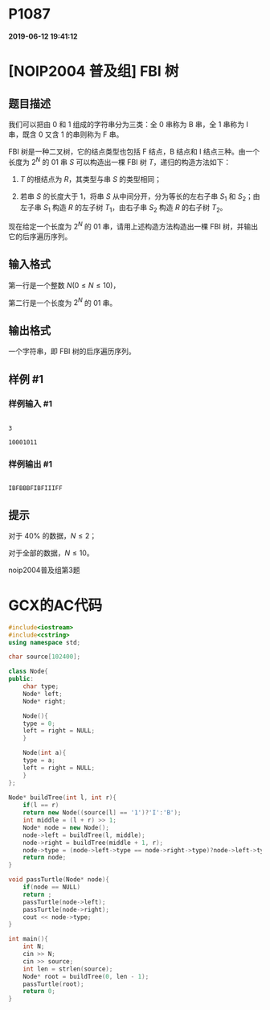 
# P1087

**2019-06-12 19:41:12**
    
# [NOIP2004 普及组] FBI 树

## 题目描述

我们可以把由 0 和 1 组成的字符串分为三类：全 0 串称为 B 串，全 1 串称为 I 串，既含 0 又含 1 的串则称为 F 串。

FBI 树是一种二叉树，它的结点类型也包括 F 结点，B 结点和 I 结点三种。由一个长度为 $2^N$ 的 01 串 $S$ 可以构造出一棵 FBI 树 $T$，递归的构造方法如下：

1. $T$ 的根结点为 $R$，其类型与串 $S$ 的类型相同；
2. 若串 $S$ 的长度大于 $1$，将串 $S$ 从中间分开，分为等长的左右子串 $S_1$ 和 $S_2$；由左子串 $S_1$ 构造 $R$ 的左子树 $T_1$，由右子串 $S_2$ 构造 $R$ 的右子树 $T_2$。

现在给定一个长度为 $2^N$ 的 01 串，请用上述构造方法构造出一棵 FBI 树，并输出它的后序遍历序列。

## 输入格式

第一行是一个整数 $N(0 \le N \le 10)$，  

第二行是一个长度为 $2^N$ 的 01 串。

## 输出格式

一个字符串，即 FBI 树的后序遍历序列。

## 样例 #1

### 样例输入 #1

```
3
10001011
```

### 样例输出 #1

```
IBFBBBFIBFIIIFF
```

## 提示

对于 $40\%$ 的数据，$N \le 2$；

对于全部的数据，$N \le 10$。


noip2004普及组第3题

# GCX的AC代码
```cpp
#include<iostream>
#include<cstring>
using namespace std;

char source[102400];

class Node{
public:
    char type;
    Node* left;
    Node* right;

    Node(){
	type = 0;
	left = right = NULL;
    }

    Node(int a){
	type = a;
	left = right = NULL;
    }
};
 
Node* buildTree(int l, int r){
    if(l == r)
	return new Node((source[l] == '1')?'I':'B');
    int middle = (l + r) >> 1;
    Node* node = new Node();
    node->left = buildTree(l, middle);
    node->right = buildTree(middle + 1, r);
    node->type = (node->left->type == node->right->type)?node->left->type:'F';
    return node;
}

void passTurtle(Node* node){
    if(node == NULL)
	return ;
    passTurtle(node->left);
    passTurtle(node->right);
    cout << node->type;
}

int main(){
    int N;
    cin >> N;
    cin >> source;
    int len = strlen(source);
    Node* root = buildTree(0, len - 1);
    passTurtle(root);
    return 0;
}

```

